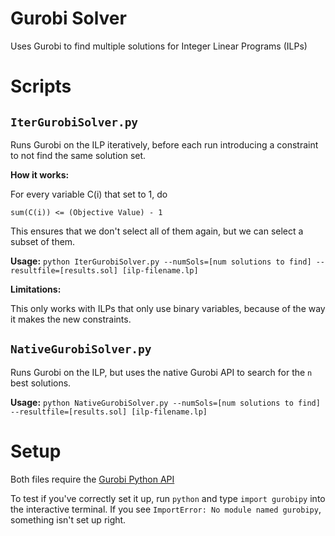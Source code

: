 # Gurobi Solver

Uses Gurobi to find multiple solutions for Integer Linear Programs (ILPs)

# Scripts
## `IterGurobiSolver.py`
Runs Gurobi on the ILP iteratively, before each run introducing a constraint to not find the same solution set.

**How it works:**

For every variable C(i) that set to 1, do

  `sum(C(i)) <= (Objective Value) - 1`

This ensures that we don't select all of them again, but we can select a subset of them.

**Usage:** `python IterGurobiSolver.py --numSols=[num solutions to find] --resultfile=[results.sol] [ilp-filename.lp]`

**Limitations:**

This only works with ILPs that only use binary variables, because of the way it makes the new constraints.

## `NativeGurobiSolver.py`
Runs Gurobi on the ILP, but uses the native Gurobi API to search for the `n` best solutions.

**Usage:** `python NativeGurobiSolver.py --numSols=[num solutions to find] --resultfile=[results.sol] [ilp-filename.lp]`

# Setup
Both files require the [Gurobi Python API](http://www.gurobi.com/documentation/6.5/quickstart_mac/the_gurobi_python_interfac.html)

To test if you've correctly set it up, run `python` and type `import gurobipy` into the interactive terminal. If you see `ImportError: No module named gurobipy`, something isn't set up right.
